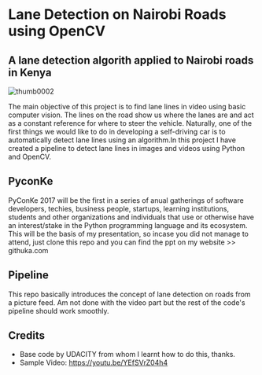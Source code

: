 # Lane Detection on Nairobi Roads using OpenCV
## A lane detection algorith applied to Nairobi roads in Kenya

![thumb0002](https://user-images.githubusercontent.com/7964520/31053948-6603cb62-a6b0-11e7-8166-2f7077b048ec.jpg)

The main objective of this project is to find lane lines in video using basic computer vision. The lines on the road show us
where the lanes are and act as a constant reference for where to steer the vehicle. Naturally, one of the first things we would
like to do in developing a self-driving car is to automatically detect lane lines using an algorithm.In this project I have
created a pipeline to detect lane lines in images and videos using Python and OpenCV.

## PyconKe
PyConKe 2017 will be the first in a series of anual gatherings of software developers, techies, business people, startups, learning institutions, students and other organizations and individuals that use or otherwise have an interest/stake in the Python programming language and its ecosystem. This will be the basis of my presentation, so incase you did not manage to attend, just clone this repo and you can find the ppt on my website >> githuka.com

## Pipeline
This repo basically introduces the concept of lane detection on roads from a picture feed. Am not done with the video part but the rest of the code's pipeline should work smoothly.

## Credits
* Base code by UDACITY from whom I learnt how to do this, thanks.
* Sample Video: https://youtu.be/YEfSVrZ04h4
